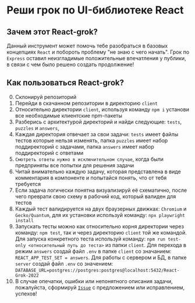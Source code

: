 # Реши грок по UI-библиотеке React

## Зачем этот React-grok?
Данный инструмент может помочь тебе разобраться в базовых концепциях `React` и побороть проблему "не знаю с чего начать". 
Грок по `Express` оставил неизгладимые положительные впечатления у публики, в связи с чем было решено создать продолжение!

## Как пользоваться React-grok?
0. Склонируй репозиторий
1. Перейди в скачанном репозитории в директорию `client`
2. Относительно директории `client`, используя команду `npm i` установи все необходимые клиентские npm-пакеты  
3. Разберись с архитектурой директорий и найди следующие: `tests`, `puzzles` и `answers`, 
4. Каждая директория отвечает за свои задачи: `tests` имеет файлы тестов которые нельзя изменять, папка `puzzles` имеет набор поддиректорий с задачами, папка `answers` имеет набор поддиректорий с ответами
5. `Смотреть ответы нужно в исключительном случае`, когда были предприняты все попытки для решения задачи
6. Читай внимательно каждую задачу, которая представлена в виде комментария в компоненте и попытайся понять, что от тебя требуется
7. Если задача логически понятна визуализируй её схематично, после чего преврати свою схему в рабочий код, который валиден для тестов
8. Каждый тест валидируется на двух браузерных движках: `Chromium` и `Gecko/Quantum`, для их установки используй команду: `npx playwright install`
9. Запускать тесты можно как относительно корня директории через команду: `npm test`, так и через директорию `client` той же командой. Для запуска конкретного теста используй команду: `npm run test-only <относительный путь до теста>` из папки `client`. 
Для перехода в режим `answers` создай файл `.env` в папке `client` со значанием: `REACT_APP_TEST_SET = answers`. 
Для работы с сервером и БД, в папке `server` создай файл `.env` со значением: `DATABASE_URL=postgres://postgres:postgres@localhost:5432/React-Grok-2022`
10. В случае опечатки, ошибки или непонятного описания задачи, пожалуйста, сформируй [`Issue`](https://github.com/Elbrus-Bootcamp/react-grok-2022/issues) с предложением или исправлением, успехов!
